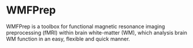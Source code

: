 # WMFPrep
WMFPrep is a toolbox for functional magnetic resonance imaging preprocessing (fMRI) within brain white-matter (WM), which analysis brain WM function in an easy, flexible and quick manner.
